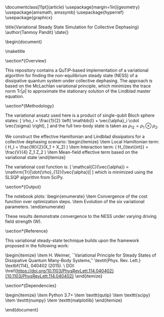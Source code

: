 \documentclass[11pt]{article}
\usepackage[margin=1in]{geometry}
\usepackage{amsmath, amssymb}
\usepackage{hyperref}
\usepackage{graphicx}

\title{Variational Steady State Simulation for Collective Dephasing}
\author{Tanmoy Pandit}
\date{}

\begin{document}

\maketitle

\section*{Overview}

This repository contains a QuTiP-based implementation of a variational algorithm for finding the non-equilibrium steady state (NESS) of a dissipative quantum system under collective dephasing. The approach is based on the McLachlan variational principle, which minimizes the trace norm $\mathrm{Tr}|\dot{\rho}|$ to approximate the stationary solution of the Lindblad master equation.

\section*{Methodology}

The variational ansatz used here is a product of single-qubit Bloch sphere states:
\[
\rho_i = \frac{1}{2} \left( \mathbb{I} + \vec{\alpha}_i \cdot \vec{\sigma} \right),
\]
and the full two-body state is taken as $\rho_{12} = \rho_1 \otimes \rho_2$.

We construct the effective Hamiltonian and Lindblad dissipators for a collective dephasing scenario:
\begin{itemize}
    \item Local Hamiltonian term: \( H_l = \frac{W}{2}(X_1 + X_2) \)
    \item Interaction term: \( H_{\text{int}} = \frac{V}{4} Z_1 Z_2 \)
    \item Mean-field effective term based on the variational state
\end{itemize}

The variational cost function is:
\[
\mathcal{C}(\vec{\alpha}) = \mathrm{Tr}|\dot{\rho}_{12}(\vec{\alpha})|
\]
which is minimized using the SLSQP algorithm from SciPy.

\section*{Output}

The notebook plots:
\begin{enumerate}
    \item Convergence of the cost function over optimization steps.
    \item Evolution of the six variational parameters.
\end{enumerate}

These results demonstrate convergence to the NESS under varying driving field strength \(W\).

\section*{Reference}

This variational steady-state technique builds upon the framework proposed in the following work:

\begin{itemize}
    \item H. Weimer, ``Variational Principle for Steady States of Dissipative Quantum Many-Body Systems,'' \textit{Phys. Rev. Lett.} \textbf{114}, 040402 (2015). \\
    DOI: \href{https://doi.org/10.1103/PhysRevLett.114.040402}{10.1103/PhysRevLett.114.040402}
\end{itemize}

\section*{Dependencies}

\begin{itemize}
    \item Python 3.7+
    \item \texttt{qutip}
    \item \texttt{scipy}
    \item \texttt{numpy}
    \item \texttt{matplotlib}
\end{itemize}

\end{document}
